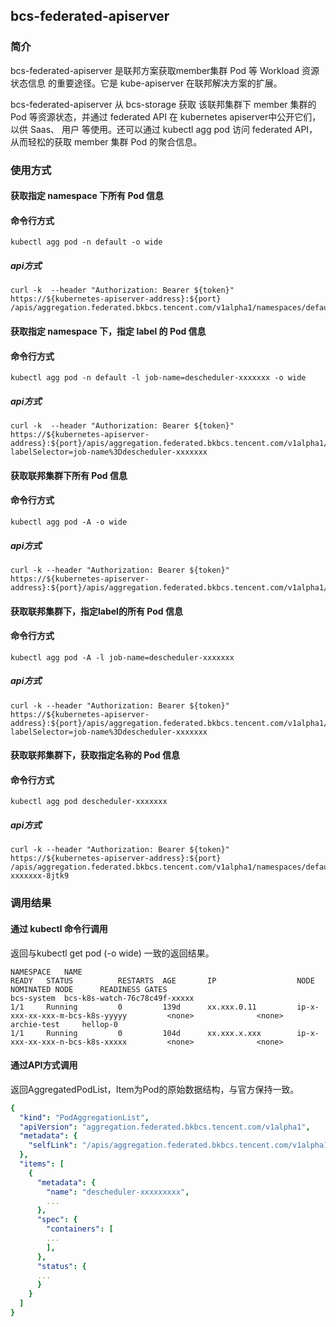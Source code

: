 ## bcs-federated-apiserver
### 简介
bcs-federated-apiserver 是联邦方案获取member集群 Pod 等 Workload 资源状态信息 的重要途径。它是 kube-apiserver 在联邦解决方案的扩展。

bcs-federated-apiserver 从 bcs-storage 获取 该联邦集群下 member 集群的 Pod 等资源状态，并通过 federated API 在 kubernetes 
apiserver中公开它们，以供 Saas、 用户 等使用。还可以通过 kubectl agg pod 访问 federated API，从而轻松的获取 member 集群 Pod 的聚合信息。

### 使用方式

#### 获取指定 namespace 下所有 Pod 信息

#### 命令行方式
```shell
kubectl agg pod -n default -o wide
```

##### api方式
```shell
curl -k  --header "Authorization: Bearer ${token}" https://${kubernetes-apiserver-address}:${port} /apis/aggregation.federated.bkbcs.tencent.com/v1alpha1/namespaces/default/podaggregations
```


#### 获取指定 namespace 下，指定 label 的 Pod 信息

#### 命令行方式
```shell
kubectl agg pod -n default -l job-name=descheduler-xxxxxxx -o wide
```

##### api方式
```shell
curl -k  --header "Authorization: Bearer ${token}" https://${kubernetes-apiserver-address}:${port}/apis/aggregation.federated.bkbcs.tencent.com/v1alpha1/namespaces/default/podaggregations?labelSelector=job-name%3Ddescheduler-xxxxxxx
```


#### 获取联邦集群下所有 Pod 信息

#### 命令行方式
```shell
kubectl agg pod -A -o wide
```

##### api方式
```shell
curl -k --header "Authorization: Bearer ${token}" https://${kubernetes-apiserver-address}:${port}/apis/aggregation.federated.bkbcs.tencent.com/v1alpha1/podaggregations
```


#### 获取联邦集群下，指定label的所有 Pod 信息

#### 命令行方式
```shell
kubectl agg pod -A -l job-name=descheduler-xxxxxxx
```

##### api方式
```shell
curl -k --header "Authorization: Bearer ${token}" https://${kubernetes-apiserver-address}:${port}/apis/aggregation.federated.bkbcs.tencent.com/v1alpha1/podaggregations?labelSelector=job-name%3Ddescheduler-xxxxxxx
```


#### 获取联邦集群下，获取指定名称的 Pod 信息
#### 命令行方式
```shell
kubectl agg pod descheduler-xxxxxxx
```

##### api方式
```shell
curl -k --header "Authorization: Bearer ${token}" https://${kubernetes-apiserver-address}:${port}
/apis/aggregation.federated.bkbcs.tencent.com/v1alpha1/namespaces/default/podaggregations/descheduler-xxxxxxx-8jtk9
```

### 调用结果
#### 通过 kubectl 命令行调用
返回与kubectl get pod (-o wide) 一致的返回结果。
```shell
NAMESPACE	NAME                                                            READY   STATUS          RESTARTS  AGE       IP                  NODE                                    NOMINATED NODE      READINESS GATES
bcs-system	bcs-k8s-watch-76c78c49f-xxxxx                                   1/1     Running         0         139d      xx.xxx.0.11         ip-x-xxx-xx-xxx-m-bcs-k8s-yyyyy         <none>              <none>
archie-test     hellop-0                                                        1/1     Running         0         104d      xx.xxx.x.xxx        ip-x-xxx-xx-xxx-n-bcs-k8s-xxxxx         <none>              <none>
```

#### 通过API方式调用
返回AggregatedPodList，Item为Pod的原始数据结构，与官方保持一致。
```yaml
{
  "kind": "PodAggregationList",
  "apiVersion": "aggregation.federated.bkbcs.tencent.com/v1alpha1",
  "metadata": {
    "selfLink": "/apis/aggregation.federated.bkbcs.tencent.com/v1alpha1/namespaces/default/podaggregations/descheduler-xxxxxxxxx"
  },
  "items": [
    {
      "metadata": {
        "name": "descheduler-xxxxxxxxx",
        ...
      },
      "spec": {
        "containers": [
        ...
        ],
      },
      "status": {
      ...
      }
    }
  ]
}
```